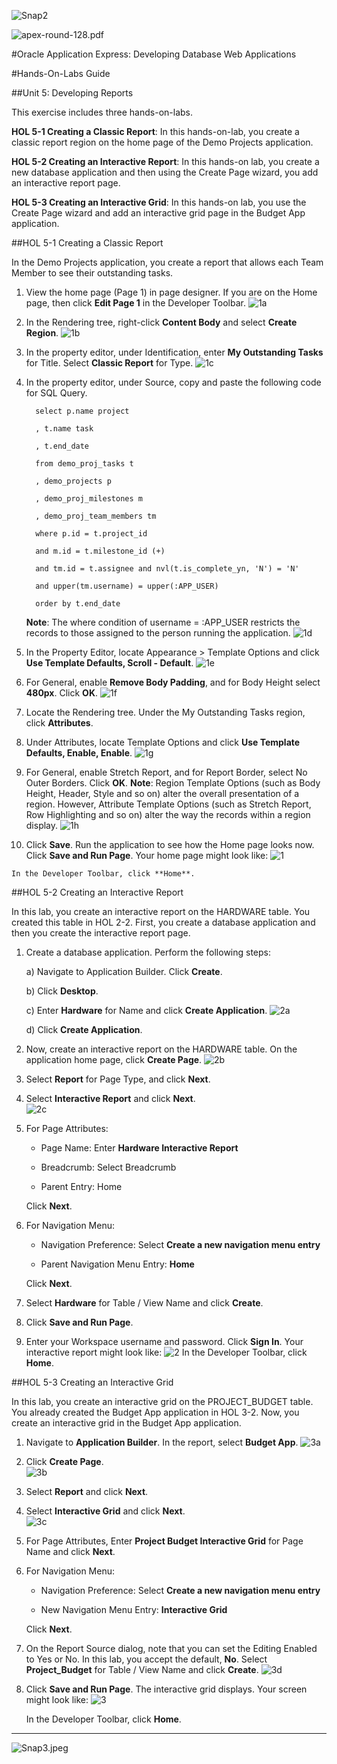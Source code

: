 ![Snap2](images/hol04/image1.png)

![apex-round-128.pdf](images/hol04/image2.jpeg)

#Oracle Application Express: Developing Database Web Applications


#Hands-On-Labs Guide

##Unit 5: Developing Reports


This exercise includes three hands-on-labs.

**HOL 5-1 Creating a Classic Report**: In this hands-on-lab, you create a classic report region on the home page of the Demo Projects application.

**HOL 5-2 Creating an Interactive Report**: In this hands-on lab, you create a new database application and then using the Create Page wizard, you add an interactive report page.

**HOL 5-3 Creating an Interactive Grid**: In this hands-on lab, you use the Create Page wizard and add an interactive grid page in the Budget App application.


##HOL 5-1 Creating a Classic Report



In the Demo Projects application, you create a report that allows each Team Member to see their outstanding tasks.

1.  View the home page (Page 1) in page designer. If you are on the Home page, then click **Edit Page 1** in the Developer Toolbar.
    ![1a](images/hol05/image3.png)

2.  In the Rendering tree, right-click **Content Body** and select **Create Region**.
    ![1b](images/hol05/image4.png)

3.  In the property editor, under Identification, enter **My Outstanding Tasks** for Title. Select **Classic Report** for Type.
    ![1c](images/hol05/image5.png)

4.  In the property editor, under Source, copy and paste the following code for SQL Query.

      
          select p.name project
      
          , t.name task
      
	      , t.end_date
	      
	      from demo_proj_tasks t
	      
	      , demo_projects p
	      
	      , demo_proj_milestones m
	      
	      , demo_proj_team_members tm
	      
	      where p.id = t.project_id
	      
	      and m.id = t.milestone_id (+)
	      
	      and tm.id = t.assignee and nvl(t.is_complete_yn, 'N') = 'N'
	      
	      and upper(tm.username) = upper(:APP_USER)
	      
	      order by t.end_date
      

    **Note**: The where condition of username = :APP\_USER restricts the records to those assigned to the person running the application.
    ![1d](images/hol05/image6.png)

5.  In the Property Editor, locate Appearance &gt; Template Options and click **Use Template Defaults, Scroll - Default**.
    ![1e](images/hol05/image7.png)

6.  For General, enable **Remove Body Padding**, and for Body Height select **480px**. Click **OK**.
    ![1f](images/hol05/image8.png)

7.  Locate the Rendering tree. Under the My Outstanding Tasks region, click **Attributes**.

8.  Under Attributes, locate Template Options and click **Use Template Defaults, Enable, Enable**.
    ![1g](images/hol05/image9.png)

9.  For General, enable Stretch Report, and for Report Border, select No Outer Borders. Click **OK**.
    **Note**: Region Template Options (such as Body Height, Header, Style and so on) alter the overall presentation of a region. However, Attribute Template Options (such as Stretch Report, Row Highlighting and so on) alter the way the records within a region display.
    ![1h](images/hol05/image10.png)

10.  Click **Save**. Run the application to see how the Home page looks now. Click **Save and Run Page**. Your home page might look like:
    ![1](images/hol05/image11.png)

    In the Developer Toolbar, click **Home**.


##HOL 5-2 Creating an Interactive Report


In this lab, you create an interactive report on the HARDWARE table. You created this table in HOL 2-2. First, you create a database application and then you create the interactive report page.

1.  Create a database application. Perform the following steps:



    a)  Navigate to Application Builder. Click **Create**.

    b)  Click **Desktop**.

    c)  Enter **Hardware** for Name and click **Create Application**.
        ![2a](images/hol05/image12.png)

    d)  Click **Create Application**.



2.  Now, create an interactive report on the HARDWARE table. On the application home page, click **Create Page**.
    ![2b](images/hol05/image13.png)

3.  Select **Report** for Page Type, and click **Next**.

4.  Select **Interactive Report** and click **Next**. </br>
    ![2c](images/hol05/image14.png)

5.  For Page Attributes:

    -   Page Name: Enter **Hardware Interactive Report**

    -   Breadcrumb: Select Breadcrumb

    -   Parent Entry: Home

    Click **Next**.

6.  For Navigation Menu:

    -   Navigation Preference: Select **Create a new navigation menu entry**

    -   Parent Navigation Menu Entry: **Home**

    Click **Next**.

7.  Select **Hardware** for Table / View Name and click **Create**.

8.  Click **Save and Run Page**.

9.  Enter your Workspace username and password. Click **Sign In**. Your interactive report might look like:
    ![2](images/hol05/image15.png)
    In the Developer Toolbar, click **Home**.


##HOL 5-3 Creating an Interactive Grid


In this lab, you create an interactive grid on the PROJECT\_BUDGET table. You already created the Budget App application in HOL 3-2. Now, you create an interactive grid in the Budget App application.

1.  Navigate to **Application Builder**. In the report, select **Budget App**.
    ![3a](images/hol05/image16.png)

2.  Click **Create Page**. </br>
    ![3b](images/hol05/image17.png)

3.  Select **Report** and click **Next**.</br>

4.  Select **Interactive Grid** and click **Next**.</br>
    ![3c](images/hol05/image18.png)

5.  For Page Attributes, Enter **Project Budget Interactive Grid** for Page Name and click **Next**.

6.  For Navigation Menu:

    -   Navigation Preference: Select **Create a new navigation menu entry**

    -   New Navigation Menu Entry: **Interactive Grid**

    Click **Next**.

7.  On the Report Source dialog, note that you can set the Editing Enabled to Yes or No. In this lab, you accept the default, **No**.
    Select **Project\_Budget** for Table / View Name and click **Create**.
    ![3d](images/hol05/image19.png)

8.  Click **Save and Run Page**. The interactive grid displays. Your screen might look like:
    ![3](images/hol05/image20.png)

    In the Developer Toolbar, click **Home**.

----------

![Snap3.jpeg](images/hol05/image21.gif)
